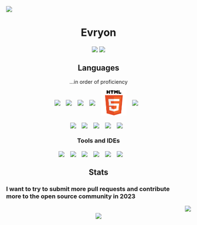 
  <img align="center"  src="https://readme-typing-svg.demolab.com?font=Fira+Code&size=15&duration=3000&pause=1000&color=00ff00&repeat=true&width=800&lines=git+commit+-m+%22Implemented+the+thing%2C+the+the+thing%2C+yes+uhh%22;git+commit+-m+%22Added+support+for+pointers+and+they+definitely+work+trust+me%22;git+commit+-m+%22Fixed+pointers+ok+for+real+now+tho%2C+maybe%2C+i+hope%22;git+commit+-m+%22It+is+2am+and+NOTHING+WORKS+STILL%22;git+commit+-m+%22I+AM+GOING+INSANE%22;git+commit+-m+%22wait+ok+it+works+now+i+am+such+a+good+programmer%22"/>

<h1 align="center">Evryon</h1>

<div align="center">
<img align="center" style="height: 180px" src="https://github-profile-trophy.vercel.app/?username=Evryon75&no-bg=true&theme=onestar&margin-w=7&margin-h=7&row=1&column=3&no-frame=true"/>
<img align="center" style="height: 150px" src="https://github-profile-trophy.vercel.app/?username=Evryon75&no-bg=true&theme=onestar&margin-w=7&margin-h=7&row=1&column=3&no-frame=true&title=Stars,Followers,Issues"/>
</div>


<div align="center">
  <h2>Languages</h2>
  <p>...in order of proficiency</p>
</div>
<div align="center">
    <div align="center">
    <img align="center" style="height: 70px;"  src="https://raw.githubusercontent.com/royrustdev/royrustdev/main/assets/icons/rust.svg"/>&nbsp&nbsp&nbsp
    <img align="center" style="height: 70px" src="https://seeklogo.com/images/J/java-logo-7F8B35BAB3-seeklogo.com.png"/>&nbsp&nbsp&nbsp
    <img align="center" style="height: 70px" src="https://static.cdnlogo.com/logos/c/27/c.svg"/>&nbsp&nbsp&nbsp
    <img align="center" style="height: 70px" src="https://seeklogo.com/images/P/python-logo-A32636CAA3-seeklogo.com.png"/>&nbsp&nbsp&nbsp
    <img align="center" style="height: 70px" src="https://raw.githubusercontent.com/devicons/devicon/master/icons/html5/html5-original-wordmark.svg"/>&nbsp&nbsp&nbsp
    <img align="center" style="height: 70px" src="https://seeklogo.com/images/C/css3-logo-F1923C8D0E-seeklogo.com.png"/>&nbsp&nbsp&nbsp
  </div>
  <br>
  <div align="center">
    <img align="center" style="height: 70px" src="https://upload.wikimedia.org/wikipedia/commons/4/4c/Typescript_logo_2020.svg"/>&nbsp&nbsp&nbsp
    <img align="center" style="height: 70px" src="https://gitlab.schukai.com/uploads/-/system/group/avatar/139/javascript.png"/>&nbsp&nbsp&nbsp
    <img align="center" style="height: 70px" src="https://seeklogo.com/images/C/c-logo-1B1817C041-seeklogo.com.png"/>&nbsp&nbsp&nbsp
    <img align="center" style="width: 70px" src="https://cdn-icons-png.flaticon.com/512/5968/5968259.png"/>&nbsp&nbsp&nbsp
    <img align="center" style="height: 70px" src="https://abrudz.github.io/logos/Julia.svg"/>&nbsp&nbsp&nbsp
  </div>
</div>

<div align="center">
  <h3>Tools and IDEs</h3>
</div>
<div align="center">
    <img align="center" style="height: 70px" src="https://upload.wikimedia.org/wikipedia/commons/thumb/9/9c/IntelliJ_IDEA_Icon.svg/1200px-IntelliJ_IDEA_Icon.svg.png"/>&nbsp&nbsp&nbsp
    <img align="center" style="width: 70px" src="https://upload.wikimedia.org/wikipedia/commons/thumb/1/1d/PyCharm_Icon.svg/2048px-PyCharm_Icon.svg.png"/>&nbsp&nbsp&nbsp
    <img align="center" style="height: 70px" src="https://preview.redd.it/tu3gt6ysfxq71.png?auto=webp&s=10ab55d9dc09e7ed6ea59bd5916800a5272d5969"/>&nbsp&nbsp&nbsp
    <img align="center" style="height: 70px" src="https://upload.wikimedia.org/wikipedia/commons/thumb/9/9a/Visual_Studio_Code_1.35_icon.svg/2048px-Visual_Studio_Code_1.35_icon.svg.png"/>&nbsp&nbsp&nbsp
    <img align="center" style="height: 70px" src="https://upload.wikimedia.org/wikipedia/commons/thumb/2/2c/Visual_Studio_Icon_2022.svg/1200px-Visual_Studio_Icon_2022.svg.png"/>&nbsp&nbsp&nbsp
    <img align="center" style="height: 70px" src="https://git-scm.com/images/logos/downloads/Git-Icon-1788C.png"/>&nbsp&nbsp&nbsp
    <img align="center" style="height: 70px" src=""/>&nbsp&nbsp&nbsp
    <img align="center" style="height: 70px" src=""/>&nbsp&nbsp&nbsp
</div>


<div align="center">
  <h2>Stats</h2>
  <div>
    <h3 align="left">I want to try to submit more pull requests and contribute<br>more to the open source community in 2023</h3>
    <img align="right" src="https://github-readme-stats.vercel.app/api?username=Evryon75&show_icons=true&theme=dark&text_color=9c9c9c&border_color=ffffff&icon_color=ff0000&ring_color=ff0000&bg_color=40,202020,101010,090909"/>
  </div>
  <br>
  <div align="center">
    <img align="center" src="https://github-readme-stats.vercel.app/api/top-langs/?username=Evryon75&show_icons=true&theme=dark&text_color=9c9c9c&border_color=ffffff&icon_color=ff0000&exclude_repo=Platformer-in-GameMakerStudio2&langs_count=5&bg_color=40,202020,101010,090909"/>
  </div>
</div>
